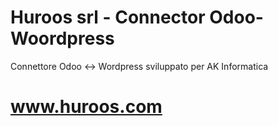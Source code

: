 # Huroos srl - Connector Odoo-Woordpress
Connettore Odoo <-> Wordpress sviluppato per AK Informatica
# www.huroos.com
